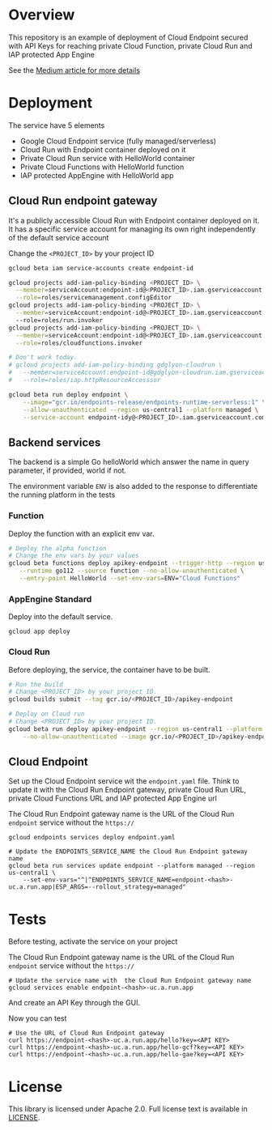 # Overview

This repository is an example of deployment of Cloud Endpoint secured with API Keys for reaching
private Cloud Function, private Cloud Run and IAP protected App Engine

See the [Medium article for more details](https://medium.com/google-cloud/secure-cloud-run-cloud-functions-and-app-engine-with-api-key-73c57bededd1)

# Deployment

The service have 5 elements
- Google Cloud Endpoint service (fully managed/serverless)
- Cloud Run with Endpoint container deployed on it
- Private Cloud Run service with HelloWorld container
- Private Cloud Functions with HelloWorld function
- IAP protected AppEngine with HelloWorld app

## Cloud Run endpoint gateway

It's a publicly accessible Cloud Run with Endpoint container deployed on it.
It has a specific service account for managing its own right independently of the default service account

Change the `<PROJECT_ID>` by your project ID

```bash
gcloud beta iam service-accounts create endpoint-id

gcloud projects add-iam-policy-binding <PROJECT_ID> \
  --member=serviceAccount:endpoint-id@<PROJECT_ID>.iam.gserviceaccount.com \
  --role=roles/servicemanagement.configEditor
gcloud projects add-iam-policy-binding <PROJECT_ID> \
  --member=serviceAccount:endpoint-id@<PROJECT_ID>.iam.gserviceaccount.com \ 
  --role=roles/run.invoker
gcloud projects add-iam-policy-binding <PROJECT_ID> \
  --member=serviceAccount:endpoint-id@<PROJECT_ID>.iam.gserviceaccount.com \
  --role=roles/cloudfunctions.invoker

# Don't work today.
# gcloud projects add-iam-policy-binding gdglyon-cloudrun \
#   --member=serviceAccount:endpoint-id@gdglyon-cloudrun.iam.gserviceaccount.com \
#   --role=roles/iap.httpResourceAccesssor

gcloud beta run deploy endpoint \
    --image="gcr.io/endpoints-release/endpoints-runtime-serverless:1" \
    --allow-unauthenticated --region us-central1 --platform managed \
    --service-account endpoint-idy@<PROJECT_ID>.iam.gserviceaccount.com
```

## Backend services

The backend is a simple Go helloWorld which answer the name in query parameter, if provided, world if not.

The environment variable `ENV` is also added to the response to differentiate the running platform in the tests 

### Function

Deploy the function with an explicit env var.

```bash
# Deploy the alpha function
# Change the env vars by your values
gcloud beta functions deploy apikey-endpoint --trigger-http --region us-central1 \
   --runtime go112 --source function --no-allow-unauthenticated \
   --entry-point HelloWorld --set-env-vars=ENV="Cloud Functions"
```

### AppEngine Standard

Deploy into the default service. 

```
gcloud app deploy
``` 

### Cloud Run

Before deploying, the service, the container have to be built.

```bash
# Run the build
# Change <PROJECT_ID> by your project ID.
gcloud builds submit --tag gcr.io/<PROJECT_ID>/apikey-endpoint

# Deploy on Cloud run 
# Change <PROJECT_ID> by your project ID.
gcloud beta run deploy apikey-endpoint --region us-central1 --platform managed \
    --no-allow-unauthenticated --image gcr.io/<PROJECT_ID>/apikey-endpoint 
```

## Cloud Endpoint

Set up the Cloud Endpoint service wit the `endpoint.yaml` file. Think to update it with the Cloud Run Endpoint gateway,
private Cloud Run URL, private Cloud Functions URL and IAP protected App Engine url

The Cloud Run Endpoint gateway name is the URL of the Cloud Run  `endpoint` service without the `https://`

```
gcloud endpoints services deploy endpoint.yaml

# Update the ENDPOINTS_SERVICE_NAME the Cloud Run Endpoint gateway name
gcloud beta run services update endpoint --platform managed --region us-central1 \
    --set-env-vars="^|^ENDPOINTS_SERVICE_NAME=endpoint-<hash>-uc.a.run.app|ESP_ARGS=--rollout_strategy=managed"  
```

# Tests 

Before testing, activate the service on your project

The Cloud Run Endpoint gateway name is the URL of the Cloud Run  `endpoint` service without the `https://`
```
# Update the service name with  the Cloud Run Endpoint gateway name
gcloud services enable endpoint-<hash>-uc.a.run.app
```
 
And create an API Key through the GUI.

Now you can test
```
# Use the URL of Cloud Run Endpoint gateway
curl https://endpoint-<hash>-uc.a.run.app/hello?key=<API KEY>
curl https://endpoint-<hash>-uc.a.run.app/hello-gcf?key=<API KEY>
curl https://endpoint-<hash>-uc.a.run.app/hello-gae?key=<API KEY>
```

# License

This library is licensed under Apache 2.0. Full license text is available in
[LICENSE](https://github.com/guillaumeblaquiere/serverless-oracle/tree/master/LICENSE).